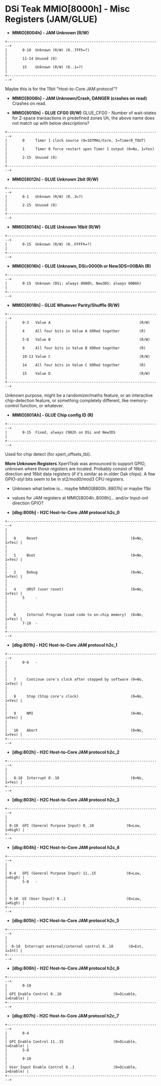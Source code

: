 # DSi Teak MMIO\[8000h\] - Misc Registers (JAM/GLUE)


- **MMIO\[8004h\] - JAM Unknown (R/W)**

```
+-----------------------------------------------------------------------+
|       0-10  Unknown (R/W) (0..7FFh=?)                                 |
|       11-14 Unused (0)                                                |
|       15    Unknown (R/W) (0..1=?)                                    |
+-----------------------------------------------------------------------+
```

Maybe this is for the 11bit \"Host-to-Core JAM protocol\"?

- **MMIO\[8006h\] - JAM Unknown/Crash, DANGER (crashes on read)**
Crashes on read.

- **MMIO\[8010h\] - GLUE CFG0 (R/W)**
GLUE_CFG0 - Number of wait-states for Z-space transactions in predefined
zones
Uh, the above name does not match up with below descriptions?

```
+-----------------------------------------------------------------------+
|       0     Timer 1 clock source (0=107MHz/Core, 1=Timer0_TOUT)       |
|       1     Timer 0 force restart upon Timer 1 output (0=No, 1=Yes)   |
|       2-15  Unused (0)                                                |
+-----------------------------------------------------------------------+
```


- **MMIO\[8012h\] - GLUE Unknown 2bit (R/W)**

```
+-----------------------------------------------------------------------+
|       0-1   Unknown (R/W) (0..3=?)                                    |
|       2-15  Unused (0)                                                |
+-----------------------------------------------------------------------+
```


- **MMIO\[8014h\] - GLUE Unknown 16bit (R/W)**

```
+-----------------------------------------------------------------------+
|       0-15  Unknown (R/W) (0..FFFFh=?)                                |
+-----------------------------------------------------------------------+
```


- **MMIO\[8016h\] - GLUE Unknown, DSi=0000h or New3DS=00BAh (R)**

```
+-----------------------------------------------------------------------+
|       0-15  Unknown (DSi: always 0000h, New3DS: always 00BAh)         |
+-----------------------------------------------------------------------+
```


- **MMIO\[8018h\] - GLUE Whatever Parity/Shuffle (R/W)**

```
+-----------------------------------------------------------------------+
|       0-3   Value A                                         (R/W)     |
|       4     All four bits in Value A XORed together         (R)       |
|       5-8   Value B                                         (R/W)     |
|       9     All four bits in Value B XORed together         (R)       |
|       10-13 Value C                                         (R/W)     |
|       14    All four bits in Value C XORed together         (R)       |
|       15    Value D                                         (R/W)     |
+-----------------------------------------------------------------------+
```

Unknown purpose, might be a randomizer/maths feature, or an interactive
chip-detection feature, or something completely different, like
memory-control function, or whatever.

- **MMIO\[801Ah\] - GLUE Chip config ID (R)**

```
+-----------------------------------------------------------------------+
|       0-15  Fixed, always C902h on DSi and New3DS                     |
+-----------------------------------------------------------------------+
```

Used for chip detect (for xpert_offsets_tbl).

**More Unknown Registers**
XpertTeak was announced to support GPIO, unknown where those registers
are located. Probably consist of 16bit direction and 16bit data
registers (if it\'s similar as in older Oak chips). A few GPIO-styl
bits seem to be in st2/mod0/mod3 CPU registers.

- Unknown what below is\... maybe MMIO\[8800h..8807h\] or maybe 11bi
- values for JAM registers at MMIO\[8004h..8006h\]\... and/or Input-onl
direction GPIO?

- **\[dbg:800h\] - H2C Host-to-Core JAM protocol h2c_0**

```
+-----------------------------------------------------------------------+
|                                                                       |
|   0     Reset                                           (0=No, 1=Yes) |
|                                                                       |
|   1     Boot                                            (0=No, 1=Yes) |
|                                                                       |
|   2     Debug                                           (0=No, 1=Yes) |
|                                                                       |
|   4     URST (user reset)                               (0=No, 1=Yes) |
|       5     -                                                         |
|                                                                       |
|   6     Internal Program (Load code to on-chip memory)  (0=No, 1=Yes) |
|       7-10  -                                                         |
+-----------------------------------------------------------------------+
```


- **\[dbg:801h\] - H2C Host-to-Core JAM protocol h2c_1**

```
+-----------------------------------------------------------------------+
|       0-6   -                                                         |
|                                                                       |
|   7     Continue core's clock after stopped by software (0=No, 1=Yes) |
|                                                                       |
|   8     Stop (Stop core's clock)                        (0=No, 1=Yes) |
|                                                                       |
|   9     NMI                                             (0=No, 1=Yes) |
|                                                                       |
|   10    Abort                                           (0=No, 1=Yes) |
+-----------------------------------------------------------------------+
```


- **\[dbg:802h\] - H2C Host-to-Core JAM protocol h2c_2**

```
+-----------------------------------------------------------------------+
|                                                                       |
|   0-10  Interrupt 0..10                                 (0=No, 1=Yes) |
+-----------------------------------------------------------------------+
```


- **\[dbg:803h\] - H2C Host-to-Core JAM protocol h2c_3**

```
+-----------------------------------------------------------------------+
|                                                                       |
| 0-10  GPI (General Purpose Input) 0..10               (0=Low, 1=High) |
+-----------------------------------------------------------------------+
```


- **\[dbg:804h\] - H2C Host-to-Core JAM protocol h2c_4**

```
+-----------------------------------------------------------------------+
|                                                                       |
| 0-4   GPI (General Purpose Input) 11..15              (0=Low, 1=High) |
|       5-8   -                                                         |
|                                                                       |
| 9-10  UI (User Input) 0..1                            (0=Low, 1=High) |
+-----------------------------------------------------------------------+
```


- **\[dbg:805h\] - H2C Host-to-Core JAM protocol h2c_5**

```
+-----------------------------------------------------------------------+
|                                                                       |
|  0-10  Interrupt external/internal control 0..10       (0=Ext, 1=Int) |
+-----------------------------------------------------------------------+
```


- **\[dbg:806h\] - H2C Host-to-Core JAM protocol h2c_6**

```
+-----------------------------------------------------------------------+
|       0-10                                                            |
| GPI Enable Control 0..10                        (0=Disable, 1=Enable) |
+-----------------------------------------------------------------------+
```


- **\[dbg:807h\] - H2C Host-to-Core JAM protocol h2c_7**

```
+-----------------------------------------------------------------------+
|       0-4                                                             |
| GPI Enable Control 11..15                       (0=Disable, 1=Enable) |
|       5-8                                                             |
|       9-10                                                            |
| User Input Enable Control 0..1                  (0=Disable, 1=Enable) |
+-----------------------------------------------------------------------+
```




